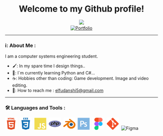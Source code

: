 <h1 align="center">Welcome to my Github profile!</h1>
<div id="header" align="center">
  <img src="https://i.pinimg.com/originals/4f/d0/c0/4fd0c049c173c9beb5a0101a84deb6f9.gif" width="200"/>
</div>
<div id="badges" align="center">
  <a href="https://ashrahx.github.io/Personal-Portfolio/">
    <img src="https://img.shields.io/badge/-PORTFOLIO-blueviolet" alt="Portfolio" width="120" height="30"/>
  </a>
</div>

---

### ℹ️: About Me :
I am a computer systems engineering student.
- 🖌️: In my spare time I design things..
- 🌱: I´m currently learning Python and C#...
- ☕: Hobbies other than coding: Game development. Image and video editing.
- 📧: How to reach me : elfudanshi5@gmail.com
---

### :hammer_and_wrench: Languages and Tools :
<div>
    <img src="https://github.com/devicons/devicon/blob/master/icons/html5/html5-plain-wordmark.svg" title="HTML" alt="HTML" width="40" height="40"/>&nbsp;
    <img src="https://github.com/devicons/devicon/blob/master/icons/css3/css3-plain-wordmark.svg" title="CSS" alt="CSS" width="40" height="40"/>&nbsp;
    <img src="https://github.com/devicons/devicon/blob/master/icons/javascript/javascript-plain.svg" title="JS" alt="JS" width="40" height="40"/>&nbsp;
    <img src="https://github.com/devicons/devicon/blob/master/icons/php/php-original.svg" title="PHP" alt="PHP" width="40" height="40"/>&nbsp;
   <img src="https://github.com/devicons/devicon/blob/master/icons/blender/blender-original.svg" title="Blender" alt="Blender" width="40" height="40"/>&nbsp;
   <img src="https://github.com/devicons/devicon/blob/master/icons/photoshop/photoshop-plain.svg" title="PS" alt="PS" width="40" height="40"/>&nbsp;
  <img src="https://github.com/devicons/devicon/blob/master/icons/figma/figma-original.svg" title="Figma" alt="Figma" width="40" height="40"/>&nbsp;
  <img src="https://github.com/devicons/devicon/blob/master/icons/git/git-original.svg" title="Git" alt="Git" width="40" height="40"/>&nbsp;
  <img src="https://github.com/devicons/devicon/blob/master/icons/celeste/celeste-original.svg" title="Figma" alt="Figma" width="40" height="40"/>&nbsp;
</div>
